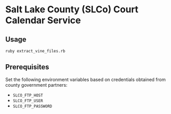 # Salt Lake County (SLCo) Court Calendar Service

## Usage

```` sh
ruby extract_vine_files.rb
````

## Prerequisites

Set the following environment variables based on credentials obtained from county government partners:

 + `SLCO_FTP_HOST`
 + `SLCO_FTP_USER`
 + `SLCO_FTP_PASSWORD`

